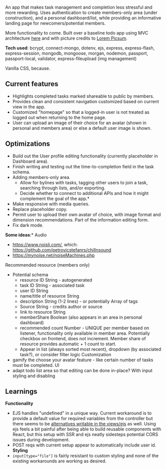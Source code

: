 
An app that makes task management and completion less stressful and more rewarding. Uses authentication to create members-only area (under construction), and a personal dashboard/list, while providing an informative landing page for newcomers/potential members.

More functionality to come.
Built over a baseline todo app using MVC architecture [here](https://github.com/100devs/todo-mvc-auth-local) and with picture credits to [Lorem Picsum](https://picsum.photos/).

**Tech used**:
bcrypt, connect-mongo, dotenv, ejs, express, express-flash, express-session, mongodb, mongoose, morgan, nodemon, passport, passport-local, validator, express-fileupload (img management)

Vanilla CSS, because.

## Current features
- Highlights completed tasks marked shareable to public by members.
- Provides clean and consistent navigation customized based on current view in the app.
- Customized "homepage" so that a logged-in user is not treated as logged out when returning to the home page.
- User can upload an image of their choice for an avatar (shown in personal and members area) or else a default user image is shown.

## Optimizations
- Build out the User profile editing functionality (currently placeholder in Dashboard area).
- Finish writing and testing out the time-to-completion field in the task schema. 
- Adding members-only area.
   - Allow for bylines with tasks, tagging other users to join a task, searching through lists, and/or exporting.
   - Decide whether to connect to additional APIs and how it might complement the goal of the app.*
- Make responsive with media queries.
- Replace placeholder copy. 
- Permit user to upload their own avatar of choice, with image format and dimension recommendations. Part of the information editing form.
- Fix dark mode.

**Some ideas**:*
Audio
- https://www.noisli.com/, which: https://github.com/petrovicstefanrs/chillnsound
- https://mynoise.net/noiseMachines.php

Recommended resource (members only)
- Potential schema
    - resource ID String - autogenerated
    - task ID String - associated task 
    - user ID String
    - name/title of resource String
    - description String (1-2 lines) - or potentially Array of tags
    - Source String - credits author or source
    - link to resource String
    - memberShare Boolean (also appears in an area in personal dashboard)
    - recommended count Number - UNIQUE per member based on listener, functionality only available in member area. Potentially checkbox on frontend, does not increment. Member share of resource provides automatic + 1 count to start.
    - Appear in list (always sorted most recent), dropdown (by associated task?), or consider filter logic
Customization
- gamify the choose your avatar feature - like certain number of tasks must be completed.
UI
- adapt todo list area so that editing can be done in-place? With input styling and disabling


## Learnings
**Functionality**
- EJS handles "undefined" in a unique way. Current workaround is to provide a default value for required variables from the controller but there seems to be [alternatives writable in the views/ejs](https://stackoverflow.com/questions/7289916/how-would-you-check-for-undefined-property-in-ejs-for-node-js) as well.
Using ejs feels a bit painful after being able to build reusable components with React, but this setup with SSR and ejs neatly sidesteps potential CORS issues during development.
- POST reqs with current setup appear to automatically include user id.
**Styling**
- `input[type="file"]` is fairly resistant to custom styling and none of the existing workarounds are working as desired.


